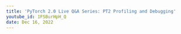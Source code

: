 ```yaml
---
title: 'PyTorch 2.0 Live Q&A Series: PT2 Profiling and Debugging'
youtube_id: 1FSBurHpH_Q
date: Dec 16, 2022
---
```

